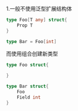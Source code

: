 1.一般不使用泛型扩展结构体
```go
type Foo[T any] struct{
	Prop T
}

type Bar = Foo[int]
```
而使用组合创建新类型
```go
type Foo struct{
	
}

type Bar struct{
    Foo
	Field int
}
```